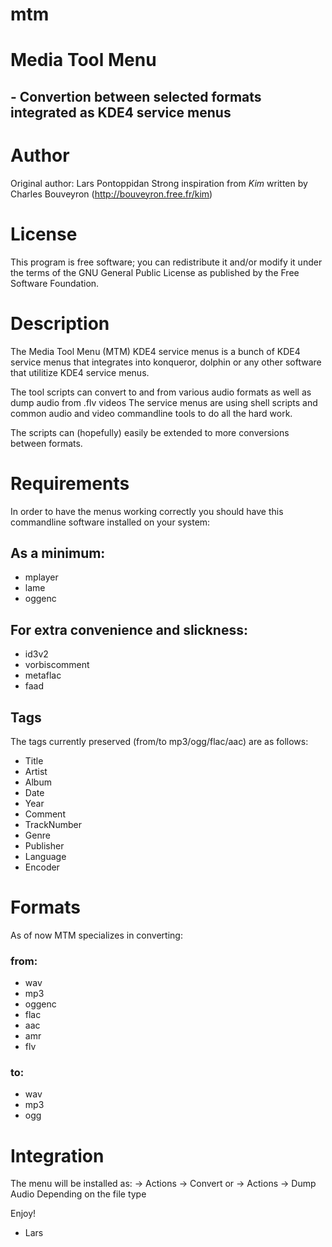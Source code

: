 mtm
===

# Media Tool Menu
## - Convertion between selected formats integrated as KDE4 service menus

# Author
Original author: Lars Pontoppidan
Strong inspiration from *Kim* written by
Charles Bouveyron (http://bouveyron.free.fr/kim)

# License
This program is free software; you can redistribute it and/or
modify it under the terms of the GNU General Public License
as published by the Free Software Foundation.

# Description
The Media Tool Menu (MTM) KDE4 service menus is a bunch
of KDE4 service menus that integrates into konqueror, dolphin or any other software that utilitize KDE4 service menus.

The tool scripts can convert to and from various audio formats as well as dump audio from .flv videos
The service menus are using shell scripts and common audio and video commandline tools to do all the hard work.

The scripts can (hopefully) easily be extended to more conversions between formats.

# Requirements
In order to have the menus working correctly you should have this commandline software installed on your system:

## As a minimum:
* mplayer
* lame
* oggenc

## For extra convenience and slickness:
* id3v2
* vorbiscomment
* metaflac
* faad

## Tags
The tags currently preserved (from/to mp3/ogg/flac/aac) are as follows:
* Title
* Artist
* Album
* Date
* Year
* Comment
* TrackNumber
* Genre
* Publisher
* Language
* Encoder

# Formats
As of now MTM specializes in converting:
### from:
* wav
* mp3
* oggenc
* flac
* aac
* amr
* flv

### to:
* wav
* mp3
* ogg

# Integration
The menu will be installed as:
<right click> -> Actions -> Convert
or
<right click> -> Actions -> Dump Audio
Depending on the file type

Enjoy!
- Lars